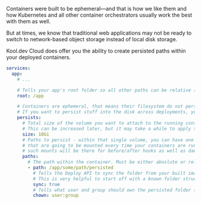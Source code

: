 Containers were built to be ephemeral—and that is how we like them and how Kubernetes and all other container orchestrators usually work the best with them as well.

But at times, we know that traditional web applications may not be ready to switch to network-based object storage instead of local disk storage.

Kool.dev Cloud does offer you the ability to create persisted paths within your deployed containers.

```yaml
services:
  app:
    # ...

    # Tells your app's root folder so all other paths can be relative (optional).
    root: /app

    # Containers are ephemeral, that means their filesystem do not persist across restarts.
    # If you want to persist stuff into the disk across deployments, you can do so by defining persistent paths here.
    persists:
      # Total size of the volume you want to attach to the running container.
      # This can be increased later, but it may take a while to apply the change.
      size: 10Gi
      # Paths to persist - within that single volume, you can have one or more paths
      # that are going to be mounted every time your containers are running. Note that
      # such mounts will be there for before/after hooks as well as daemon containers.
      paths:
        # The path within the container. Must be either aboslute or relative to the 'root' config.
        - path: /app/some/path/persisted
          # Tells the Deploy API to sync the folder from your built image to the persisted storage.
          # This is very helpful to start off with a known folder structure.
          sync: true
          # Tells what user and group should own the persisted folder (only used when sync: true)
          chown: user:group
```